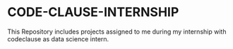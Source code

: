 # CODE-CLAUSE-INTERNSHIP
This Repository includes projects assigned to me during my internship with codeclause as data science intern.
